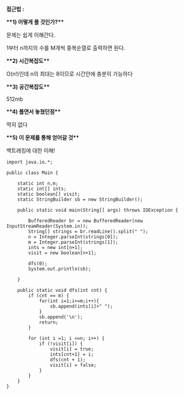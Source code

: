 **접근법 :** 

**\*\*1) 어떻게 풀 것인가?\*\***

문제는 쉽게 이해간다.

1부터 n까지의 수를 M개씩 중복순열로 출력하면 된다.

**\*\*2) 시간복잡도\*\***

O(n!)인데 n의 최대는 8이므로 시간안에 충분히 가능하다

**\*\*3) 공간복잡도\*\***

512mb

**\*\*4) 풀면서 놓쳤던점\*\***

딱히 없다

**\*\*5) 이 문제를 통해 얻어갈 것\*\***

백트래킹에 대한 이해!

```
import java.io.*;

public class Main {

    static int n,m;
    static int[] ints;
    static boolean[] visit;
    static StringBuilder sb = new StringBuilder();

    public static void main(String[] args) throws IOException {

        BufferedReader br = new BufferedReader(new InputStreamReader(System.in));
        String[] strings = br.readLine().split(" ");
        n = Integer.parseInt(strings[0]);
        m = Integer.parseInt(strings[1]);
        ints = new int[n+1];
        visit = new boolean[n+1];

        dfs(0);
        System.out.println(sb);

    }

    public static void dfs(int cnt) {
        if (cnt == m) {
            for(int i=1;i<=m;i++){
                sb.append(ints[i]+" ");
            }
            sb.append('\n');
            return;
        }

        for (int i =1; i <=n; i++) {
            if (!visit[i]) {
                visit[i] = true;
                ints[cnt+1] = i;
                dfs(cnt + 1);
                visit[i] = false;
            }
        }
    }
}
```